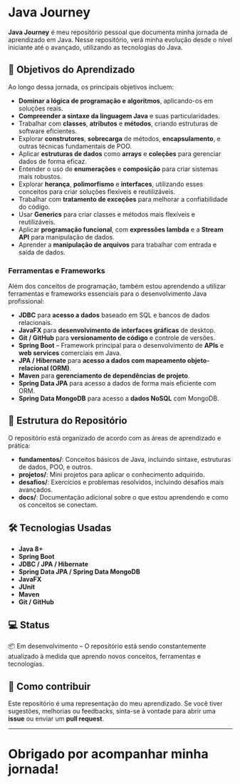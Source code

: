 # Java Journey

**Java Journey** é meu repositório pessoal que documenta minha jornada de aprendizado em Java. Nesse repositório, verá minha evolução desde o nível iniciante até o avançado, utilizando as tecnologias do Java.

## 🚀 Objetivos do Aprendizado

Ao longo dessa jornada, os principais objetivos incluem:

- **Dominar a lógica de programação e algoritmos**, aplicando-os em soluções reais.
- **Compreender a sintaxe da linguagem Java** e suas particularidades.
- Trabalhar com **classes**, **atributos** e **métodos**, criando estruturas de software eficientes.
- Explorar **construtores**, **sobrecarga** de métodos, **encapsulamento**, e outras técnicas fundamentais de POO.
- Aplicar **estruturas de dados** como **arrays** e **coleções** para gerenciar dados de forma eficaz.
- Entender o uso de **enumerações** e **composição** para criar sistemas mais robustos.
- Explorar **herança**, **polimorfismo** e **interfaces**, utilizando esses conceitos para criar soluções flexíveis e reutilizáveis.
- Trabalhar com **tratamento de exceções** para melhorar a confiabilidade do código.
- Usar **Generics** para criar classes e métodos mais flexíveis e reutilizáveis.
- Aplicar **programação funcional**, com **expressões lambda** e a **Stream API** para manipulação de dados.
- Aprender a **manipulação de arquivos** para trabalhar com entrada e saída de dados.

### Ferramentas e Frameworks

Além dos conceitos de programação, também estou aprendendo a utilizar ferramentas e frameworks essenciais para o desenvolvimento Java profissional:

- **JDBC** para **acesso a dados** baseado em SQL e bancos de dados relacionais.
- **JavaFX** para **desenvolvimento de interfaces gráficas** de desktop.
- **Git / GitHub** para **versionamento de código** e controle de versões.
- **Spring Boot** – Framework principal para o desenvolvimento de **APIs** e **web services** comerciais em Java.
- **JPA / Hibernate** para **acesso a dados com mapeamento objeto-relacional (ORM)**.
- **Maven** para **gerenciamento de dependências de projeto**.
- **Spring Data JPA** para acesso a dados de forma mais eficiente com ORM.
- **Spring Data MongoDB** para acesso a **dados NoSQL** com MongoDB.

## 📂 Estrutura do Repositório

O repositório está organizado de acordo com as áreas de aprendizado e prática:

- **fundamentos/**: Conceitos básicos de Java, incluindo sintaxe, estruturas de dados, POO, e outros.
- **projetos/**: Mini projetos para aplicar o conhecimento adquirido.
- **desafios/**: Exercícios e problemas resolvidos, incluindo desafios mais avançados.
- **docs/**: Documentação adicional sobre o que estou aprendendo e como os conceitos se conectam.

## 🛠️ Tecnologias Usadas

- **Java 8+**
- **Spring Boot**
- **JDBC / JPA / Hibernate**
- **Spring Data JPA / Spring Data MongoDB**
- **JavaFX**
- **JUnit**
- **Maven**
- **Git / GitHub**

## 💻 Status

📦 Em desenvolvimento – O repositório está sendo constantemente atualizado à medida que aprendo novos conceitos, ferramentas e tecnologias.

## 📝 Como contribuir

Este repositório é uma representação do meu aprendizado. Se você tiver sugestões, melhorias ou feedbacks, sinta-se à vontade para abrir uma **issue** ou enviar um **pull request**.

---

# Obrigado por acompanhar minha jornada!

